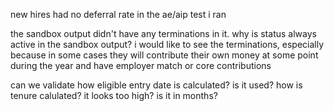
new hires had no deferral rate in the ae/aip test i ran

the sandbox output didn't have any terminations in it.  why is status always active in the sandbox output?  i would like to see the terminations, especially because in some cases they will contribute their own money at some point during the year and have employer match or core contributions

can we validate how eligible entry date is calculated? is it used?
how is tenure calulated? it looks too high? is it in months?
